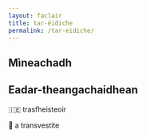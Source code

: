 ```yaml
---
layout: faclair
title: tar-éidiche
permalink: /tar-eidiche/
---
```


## Mìneachadh

## Eadar-theangachaidhean

&#x1f1ee;&#x1f1ea; trasfheisteoir

&#x1f3f4;&#xe0067;&#xe0062;&#xe0065;&#xe006e;&#xe0067;&#xe007f; a transvestite